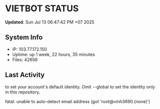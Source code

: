 # VIETBOT STATUS
**Updated**: Sun Jul 13 06:47:42 PM +07 2025

## System Info
- IP: 103.77.172.150
- Uptime: up 1 week, 22 hours, 35 minutes
- Files: 42656

## Last Activity

to set your account's default identity.
Omit --global to set the identity only in this repository.

fatal: unable to auto-detect email address (got 'root@vinh3690.(none)')
